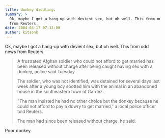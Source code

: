 ```yaml
---
title: donkey diddling.
summary: >
  Ok, maybe I got a hang-up with devient sex, but oh well. This from odd news
  from Reuters.
date: 2004-03-17 07:12:00
author: kitsonk
---
```


Ok, maybe I got a hang-up with devient sex, but oh well. This from odd news from
Reuters.

> A frustrated Afghan soldier who could not afford to get married has been
> released without charge after being caught having sex with a donkey, police
> said Tuesday.
>
> The soldier, who was not identified, was detained for several days last week
> after a young boy spotted him with the animal in an abandoned house in the
> southeastern town of Gardez.
>
> "The man insisted he had no other choice but the donkey because he could not
> afford to pay a dowry to get married," a local police officer told Reuters.
>
> The man had since been released without charge, he said.

Poor donkey.
